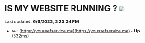 # IS MY WEBSITE RUNNING ? [![](https://img.shields.io/static/v1?label=Sponsor&message=%E2%9D%A4&logo=GitHub&color=%23fe8e86)](https://github.com/sponsors/<username>)

Last updated: **6/6/2023, 3:25:34 PM**

- `GET` [https://youssefservice.me](https://youssefservice.me) - **Up** (832ms)

